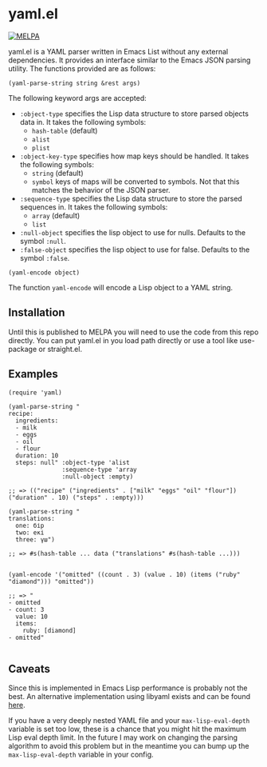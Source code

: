 # yaml.el

[![MELPA](https://melpa.org/packages/yaml-badge.svg)](https://melpa.org/#/yaml)

yaml.el is a YAML parser written in Emacs List without any external
dependencies.  It provides an interface similar to the Emacs JSON
parsing utility.  The functions provided are as follows:

``` emacs-lisp
(yaml-parse-string string &rest args)
```

The following keyword args are accepted:

- `:object-type` specifies the Lisp data structure to store parsed
  objects data in.  It takes the following symbols:
  - `hash-table` (default)
  - `alist`
  - `plist`
- `:object-key-type` specifies how map keys should be handled. It takes the following symbols:
  - `string` (default)
  - `symbol` keys of maps will be converted to symbols. Not that this matches the behavior of the JSON parser.
- `:sequence-type` specifies the Lisp data structure to store the
  parsed sequences in.  It takes the following symbols:
  - `array` (default)
  - `list`
- `:null-object` specifies the lisp object to use for nulls.  Defaults
  to the symbol `:null`.
- `:false-object` specifies the lisp object to use for false.
  Defaults to the symbol `:false`.

```emacs-lisp
(yaml-encode object)
```

The function `yaml-encode` will encode a Lisp object to a YAML string.


## Installation

Until this is published to MELPA you will need to use the code from this repo directly.
You can put yaml.el in you load path directly or use a tool like use-package or straight.el.


## Examples

``` emacs-lisp
(require 'yaml)

(yaml-parse-string "
recipe:
  ingredients:
  - milk
  - eggs
  - oil
  - flour
  duration: 10
  steps: null" :object-type 'alist
               :sequence-type 'array
               :null-object :empty)

;; => (("recipe" ("ingredients" . ["milk" "eggs" "oil" "flour"]) ("duration" . 10) ("steps" . :empty)))

(yaml-parse-string "
translations:
  one: бір
  two: екі
  three: үш")

;; => #s(hash-table ... data ("translations" #s(hash-table ...)))


(yaml-encode '("omitted" ((count . 3) (value . 10) (items ("ruby" "diamond"))) "omitted"))

;; => "
- omitted
- count: 3
  value: 10
  items:
    ruby: [diamond]
- omitted"


```

## Caveats

Since this is implemented in Emacs Lisp performance is probably not the best.  An alternative implementation using libyaml exists and can be found [here](https://github.com/syohex/emacs-libyaml).

If you have a very deeply nested YAML file and your `max-lisp-eval-depth` variable is set too low, these is a chance that you might hit the maximum Lisp eval depth limit.  In the future I may work on changing the parsing algorithm to avoid this problem but in the meantime you can bump up the `max-lisp-eval-depth` variable in your config.
